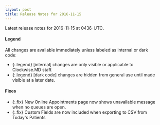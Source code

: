 ```yaml
---
layout: post
title: Release Notes for 2016-11-15
---
```


Latest release notes for 2016-11-15 at 0436-UTC.

<div class='legend' markdown='1'>

#### Legend

All changes are available immediately unless labeled as internal or dark code:

- {:.legend} [internal] changes are only visible or applicable to Clockwise.MD staff.
- {:.legend} [dark code] changes are hidden from general use until made visible at a later date.

</div>


<div class='fixes' markdown='1'>

#### Fixes

- {:.fix} New Online Appointments page now shows unavailable message when no queues are open.
- {:.fix} Custom Fields are now included when exporting to CSV from Today's Patients

</div>
